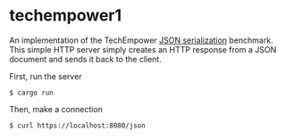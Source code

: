 # techempower1

An implementation of the TechEmpower [JSON serialization][bench] benchmark. This
simple HTTP server simply creates an HTTP response from a JSON document and
sends it back to the client.

[bench]: https://www.techempower.com/benchmarks/#section=data-r12&hw=peak&test=json

First, run the server

```
$ cargo run
```

Then, make a connection

```
$ curl https://localhost:8080/json
```

